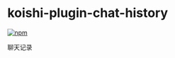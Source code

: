 # koishi-plugin-chat-history

[![npm](https://img.shields.io/npm/v/koishi-plugin-chat-history?style=flat-square)](https://www.npmjs.com/package/koishi-plugin-chat-history)

聊天记录
